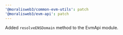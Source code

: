 ```yaml
---
'@moralisweb3/common-evm-utils': patch
'@moralisweb3/evm-api': patch
---
```


Added `resolveENSDomain` method to the EvmApi module.
